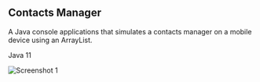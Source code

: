 ## Contacts Manager

A Java console applications that simulates a contacts manager on a mobile device using an ArrayList.

Java 11

![Screenshot 1]()



